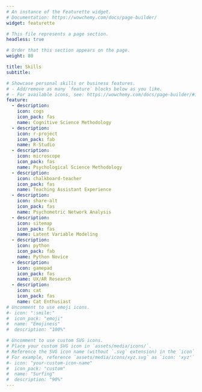 ```yaml
---
# An instance of the Featurette widget.
# Documentation: https://wowchemy.com/docs/page-builder/
widget: featurette

# This file represents a page section.
headless: true

# Order that this section appears on the page.
weight: 80

title: Skills
subtitle:

# Showcase personal skills or business features.
# - Add/remove as many `feature` blocks below as you like.
# - For available icons, see: https://wowchemy.com/docs/page-builder/#icons
feature:
  - description: 
    icon: cogs
    icon_pack: fas
    name: Cognitive Science Methodology
  - description: 
    icon: r-project
    icon_pack: fab
    name: R-Studio
  - description: 
    icon: microscope
    icon_pack: fas
    name: Psychological Science Methodology
  - description: 
    icon: chalkboard-teacher
    icon_pack: fas
    name: Teaching Assistant Experience
  - description: 
    icon: share-alt
    icon_pack: fas
    name: Psychometric Network Analysis
  - description: 
    icon: sitemap
    icon_pack: fas
    name: Latent Variable Modeling
  - description: 
    icon: python
    icon_pack: fab
    name: Python Novice
  - description: 
    icon: gamepad
    icon_pack: fas
    name: UX/AR Research
  - description: 
    icon: cat
    icon_pack: fas
    name: Cat Enthusiast
# Uncomment to use emoji icons.
#- icon: ":smile:"
#  icon_pack: "emoji"
#  name: "Emojiness"
#  description: "100%"

# Uncomment to use custom SVG icons.
# Place your custom SVG icon in `assets/media/icons/`.
# Reference the SVG icon name (without `.svg` extension) in the `icon` field.
# For example, reference `assets/media/icons/xyz.svg` as `icon: 'xyz'`
#- icon: "your-custom-icon-name"
#  icon_pack: "custom"
#  name: "Surfing"
#  description: "90%"
---
```

